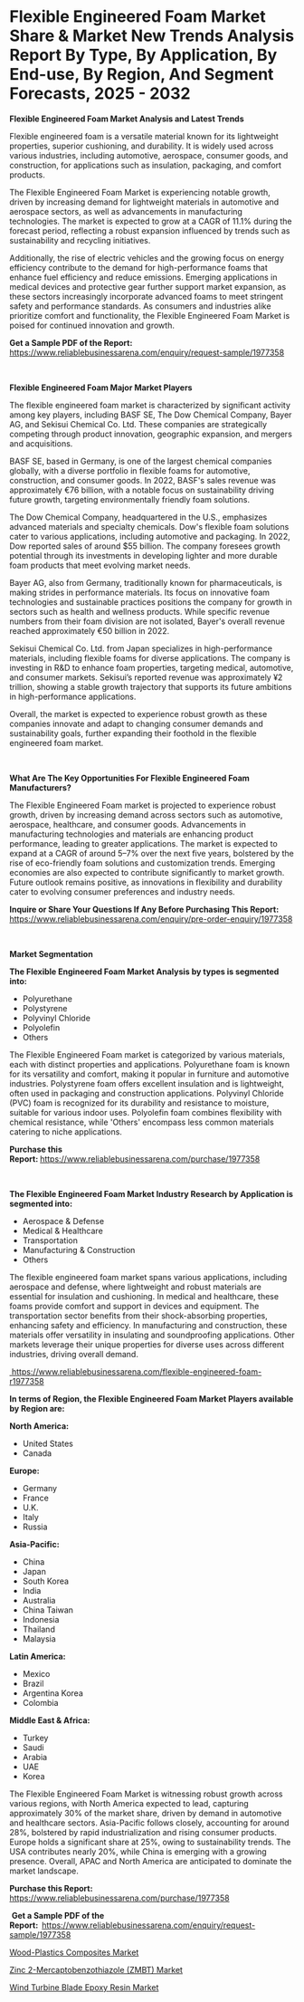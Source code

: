 <p><h1>Flexible Engineered Foam Market Share & Market New Trends Analysis Report By Type, By Application, By End-use, By Region, And Segment Forecasts, 2025 - 2032</h1></p><p><strong>Flexible Engineered Foam Market Analysis and Latest Trends</strong></p>
<p><p>Flexible engineered foam is a versatile material known for its lightweight properties, superior cushioning, and durability. It is widely used across various industries, including automotive, aerospace, consumer goods, and construction, for applications such as insulation, packaging, and comfort products.</p><p>The Flexible Engineered Foam Market is experiencing notable growth, driven by increasing demand for lightweight materials in automotive and aerospace sectors, as well as advancements in manufacturing technologies. The market is expected to grow at a CAGR of 11.1% during the forecast period, reflecting a robust expansion influenced by trends such as sustainability and recycling initiatives. </p><p>Additionally, the rise of electric vehicles and the growing focus on energy efficiency contribute to the demand for high-performance foams that enhance fuel efficiency and reduce emissions. Emerging applications in medical devices and protective gear further support market expansion, as these sectors increasingly incorporate advanced foams to meet stringent safety and performance standards. As consumers and industries alike prioritize comfort and functionality, the Flexible Engineered Foam Market is poised for continued innovation and growth.</p></p>
<p><strong>Get a Sample PDF of the Report:&nbsp;</strong> <a href="https://www.reliablebusinessarena.com/enquiry/request-sample/1977358?utm_campaign=2136&utm_medium=2&utm_source=Github&utm_content=ia&utm_term=03042025&utm_id=flexible-engineered-foam">https://www.reliablebusinessarena.com/enquiry/request-sample/1977358</a></p>
<p>&nbsp;</p>
<p><strong>Flexible Engineered Foam Major Market Players</strong></p>
<p><p>The flexible engineered foam market is characterized by significant activity among key players, including BASF SE, The Dow Chemical Company, Bayer AG, and Sekisui Chemical Co. Ltd. These companies are strategically competing through product innovation, geographic expansion, and mergers and acquisitions.</p><p>BASF SE, based in Germany, is one of the largest chemical companies globally, with a diverse portfolio in flexible foams for automotive, construction, and consumer goods. In 2022, BASF's sales revenue was approximately €76 billion, with a notable focus on sustainability driving future growth, targeting environmentally friendly foam solutions.</p><p>The Dow Chemical Company, headquartered in the U.S., emphasizes advanced materials and specialty chemicals. Dow's flexible foam solutions cater to various applications, including automotive and packaging. In 2022, Dow reported sales of around $55 billion. The company foresees growth potential through its investments in developing lighter and more durable foam products that meet evolving market needs.</p><p>Bayer AG, also from Germany, traditionally known for pharmaceuticals, is making strides in performance materials. Its focus on innovative foam technologies and sustainable practices positions the company for growth in sectors such as health and wellness products. While specific revenue numbers from their foam division are not isolated, Bayer's overall revenue reached approximately €50 billion in 2022.</p><p>Sekisui Chemical Co. Ltd. from Japan specializes in high-performance materials, including flexible foams for diverse applications. The company is investing in R&D to enhance foam properties, targeting medical, automotive, and consumer markets. Sekisui’s reported revenue was approximately ¥2 trillion, showing a stable growth trajectory that supports its future ambitions in high-performance applications.</p><p>Overall, the market is expected to experience robust growth as these companies innovate and adapt to changing consumer demands and sustainability goals, further expanding their foothold in the flexible engineered foam market.</p></p>
<p>&nbsp;</p>
<p><strong>What Are The Key Opportunities For Flexible Engineered Foam Manufacturers?</strong></p>
<p><p>The Flexible Engineered Foam market is projected to experience robust growth, driven by increasing demand across sectors such as automotive, aerospace, healthcare, and consumer goods. Advancements in manufacturing technologies and materials are enhancing product performance, leading to greater applications. The market is expected to expand at a CAGR of around 5–7% over the next five years, bolstered by the rise of eco-friendly foam solutions and customization trends. Emerging economies are also expected to contribute significantly to market growth. Future outlook remains positive, as innovations in flexibility and durability cater to evolving consumer preferences and industry needs.</p></p>
<p><strong>Inquire or Share Your Questions If Any Before Purchasing This Report:</strong> <a href="https://www.reliablebusinessarena.com/enquiry/pre-order-enquiry/1977358?utm_campaign=2136&utm_medium=2&utm_source=Github&utm_content=ia&utm_term=03042025&utm_id=flexible-engineered-foam">https://www.reliablebusinessarena.com/enquiry/pre-order-enquiry/1977358</a></p>
<p>&nbsp;</p>
<p><strong>Market Segmentation</strong></p>
<p><strong>The Flexible Engineered Foam Market Analysis by types is segmented into:</strong></p>
<p><ul><li>Polyurethane</li><li>Polystyrene</li><li>Polyvinyl Chloride</li><li>Polyolefin</li><li>Others</li></ul></p>
<p><p>The Flexible Engineered Foam market is categorized by various materials, each with distinct properties and applications. Polyurethane foam is known for its versatility and comfort, making it popular in furniture and automotive industries. Polystyrene foam offers excellent insulation and is lightweight, often used in packaging and construction applications. Polyvinyl Chloride (PVC) foam is recognized for its durability and resistance to moisture, suitable for various indoor uses. Polyolefin foam combines flexibility with chemical resistance, while 'Others' encompass less common materials catering to niche applications.</p></p>
<p><strong>Purchase this Report:&nbsp;</strong><a href="https://www.reliablebusinessarena.com/purchase/1977358?utm_campaign=2136&utm_medium=2&utm_source=Github&utm_content=ia&utm_term=03042025&utm_id=flexible-engineered-foam">https://www.reliablebusinessarena.com/purchase/1977358</a></p>
<p>&nbsp;</p>
<p><strong>The Flexible Engineered Foam Market Industry Research by Application is segmented into:</strong></p>
<p><ul><li>Aerospace & Defense</li><li>Medical & Healthcare</li><li>Transportation</li><li>Manufacturing & Construction</li><li>Others</li></ul></p>
<p><p>The flexible engineered foam market spans various applications, including aerospace and defense, where lightweight and robust materials are essential for insulation and cushioning. In medical and healthcare, these foams provide comfort and support in devices and equipment. The transportation sector benefits from their shock-absorbing properties, enhancing safety and efficiency. In manufacturing and construction, these materials offer versatility in insulating and soundproofing applications. Other markets leverage their unique properties for diverse uses across different industries, driving overall demand.</p></p>
<p><a href="https://www.reliablebusinessarena.com/flexible-engineered-foam-r1977358?utm_campaign=2136&utm_medium=2&utm_source=Github&utm_content=ia&utm_term=03042025&utm_id=flexible-engineered-foam">&nbsp;https://www.reliablebusinessarena.com/flexible-engineered-foam-r1977358</a></p>
<p><strong>In terms of Region, the Flexible Engineered Foam Market Players available by Region are:</strong></p>
<p>
    <p> <strong> North America: </strong>
        <ul>
            <li>United States</li>
            <li>Canada</li>
        </ul>
        </p> 
    <p> <strong> Europe: </strong>
        <ul>
            <li>Germany</li>
            <li>France</li>
            <li>U.K.</li>
            <li>Italy</li>
            <li>Russia</li>
        </ul>
        </p> 
    <p> <strong> Asia-Pacific: </strong>
        <ul>
            <li>China</li>
            <li>Japan</li>
            <li>South Korea</li>
            <li>India</li>
            <li>Australia</li>
            <li>China Taiwan</li>
            <li>Indonesia</li>
            <li>Thailand</li>
            <li>Malaysia</li>
        </ul>
        </p> 
    <p> <strong> Latin America: </strong>
        <ul>
            <li>Mexico</li>
            <li>Brazil</li>
            <li>Argentina Korea</li>
            <li>Colombia</li>
        </ul>
        </p> 
    <p> <strong> Middle East & Africa: </strong>
        <ul>
            <li>Turkey</li>
            <li>Saudi</li>
            <li>Arabia</li>
            <li>UAE</li>
            <li>Korea</li>
        </ul>
    </p>
    </p>
<p><p>The Flexible Engineered Foam Market is witnessing robust growth across various regions, with North America expected to lead, capturing approximately 30% of the market share, driven by demand in automotive and healthcare sectors. Asia-Pacific follows closely, accounting for around 28%, bolstered by rapid industrialization and rising consumer products. Europe holds a significant share at 25%, owing to sustainability trends. The USA contributes nearly 20%, while China is emerging with a growing presence. Overall, APAC and North America are anticipated to dominate the market landscape.</p></p>
<p><strong>Purchase this Report: </strong><a href="https://www.reliablebusinessarena.com/purchase/1977358?utm_campaign=2136&utm_medium=2&utm_source=Github&utm_content=ia&utm_term=03042025&utm_id=flexible-engineered-foam">https://www.reliablebusinessarena.com/purchase/1977358</a></p>
<p>&nbsp;<strong>Get a Sample PDF of the Report:&nbsp;&nbsp;</strong><a href="https://www.reliablebusinessarena.com/enquiry/request-sample/1977358?utm_campaign=2136&utm_medium=2&utm_source=Github&utm_content=ia&utm_term=03042025&utm_id=flexible-engineered-foam">https://www.reliablebusinessarena.com/enquiry/request-sample/1977358</a></p>
<p><strong></strong></p>
<p><p><a href="https://github.com/ceneabiruk11/Market-Research-Report-List-1/blob/main/wood-plastics-composites-market.md?utm_campaign=2136&utm_medium=2&utm_source=Github&utm_content=ia&utm_term=03042025&utm_id=flexible-engineered-foam">Wood-Plastics Composites Market</a></p><p><a href="https://github.com/amramcocosxa/Market-Research-Report-List-1/blob/main/zinc-2-mercaptobenzothiazole-zmbt-market.md?utm_campaign=2136&utm_medium=2&utm_source=Github&utm_content=ia&utm_term=03042025&utm_id=flexible-engineered-foam">Zinc 2-Mercaptobenzothiazole (ZMBT) Market</a></p><p><a href="https://github.com/avikalitesjj/Market-Research-Report-List-1/blob/main/wind-turbine-blade-epoxy-resin-market.md?utm_campaign=2136&utm_medium=2&utm_source=Github&utm_content=ia&utm_term=03042025&utm_id=flexible-engineered-foam">Wind Turbine Blade Epoxy Resin Market</a></p></p>